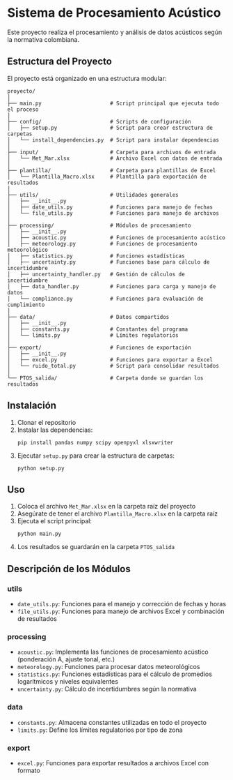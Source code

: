 # Sistema de Procesamiento Acústico

Este proyecto realiza el procesamiento y análisis de datos acústicos según la normativa colombiana.

## Estructura del Proyecto

El proyecto está organizado en una estructura modular:

```
proyecto/
│
├── main.py                      # Script principal que ejecuta todo el proceso
│
├── config/                      # Scripts de configuración
│   ├── setup.py                 # Script para crear estructura de carpetas
│   └── install_dependencies.py  # Script para instalar dependencias
│
├── input/                       # Carpeta para archivos de entrada
│   └── Met_Mar.xlsx             # Archivo Excel con datos de entrada
│
├── plantilla/                   # Carpeta para plantillas de Excel
│   └── Plantilla_Macro.xlsx     # Plantilla para exportación de resultados
│
├── utils/                       # Utilidades generales
│   ├── __init__.py
│   ├── date_utils.py            # Funciones para manejo de fechas
│   └── file_utils.py            # Funciones para manejo de archivos
│
├── processing/                  # Módulos de procesamiento
│   ├── __init__.py
│   ├── acoustic.py              # Funciones de procesamiento acústico
│   ├── meteorology.py           # Funciones de procesamiento meteorológico
│   ├── statistics.py            # Funciones estadísticas
│   ├── uncertainty.py           # Funciones base para cálculo de incertidumbre
│   ├── uncertainty_handler.py   # Gestión de cálculos de incertidumbre
│   ├── data_handler.py          # Funciones para carga y manejo de datos
│   └── compliance.py            # Funciones para evaluación de cumplimiento
│
├── data/                        # Datos compartidos
│   ├── __init__.py
│   ├── constants.py             # Constantes del programa
│   └── limits.py                # Límites regulatorios
│
├── export/                      # Funciones de exportación
│   ├── __init__.py
│   ├── excel.py                 # Funciones para exportar a Excel
│   └── ruido_total.py           # Script para consolidar resultados
│
└── PTOS_salida/                 # Carpeta donde se guardan los resultados
```

## Instalación

1. Clonar el repositorio
2. Instalar las dependencias:
   ```
   pip install pandas numpy scipy openpyxl xlsxwriter
   ```
3. Ejecutar `setup.py` para crear la estructura de carpetas:
   ```
   python setup.py
   ```

## Uso

1. Coloca el archivo `Met_Mar.xlsx` en la carpeta raíz del proyecto
2. Asegúrate de tener el archivo `Plantilla_Macro.xlsx` en la carpeta raíz
3. Ejecuta el script principal:
   ```
   python main.py
   ```
4. Los resultados se guardarán en la carpeta `PTOS_salida`

## Descripción de los Módulos

### utils

- `date_utils.py`: Funciones para el manejo y corrección de fechas y horas
- `file_utils.py`: Funciones para manejo de archivos Excel y combinación de resultados

### processing

- `acoustic.py`: Implementa las funciones de procesamiento acústico (ponderación A, ajuste tonal, etc.)
- `meteorology.py`: Funciones para procesar datos meteorológicos
- `statistics.py`: Funciones estadísticas para el cálculo de promedios logarítmicos y niveles equivalentes
- `uncertainty.py`: Cálculo de incertidumbres según la normativa

### data

- `constants.py`: Almacena constantes utilizadas en todo el proyecto
- `limits.py`: Define los límites regulatorios por tipo de zona

### export

- `excel.py`: Funciones para exportar resultados a archivos Excel con formato